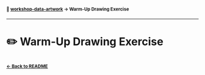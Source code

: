 #### <sup>:closed_book: [workshop-data-artwork](../README.md) → Warm-Up Drawing Exercise</sup>

---

# ✏️ Warm-Up Drawing Exercise



## 

#### <sup>[← Back to README](../README.md)